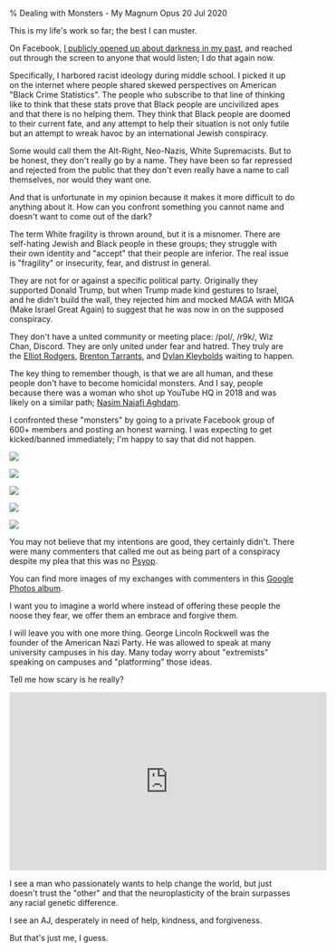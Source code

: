 % Dealing with Monsters - My Magnum Opus
20 Jul 2020

This is my life's work so far; the best I can muster.

On Facebook, [I publicly opened up about darkness in my past](https://www.facebook.com/flottolika/posts/3507687969246894), and reached out through the screen to anyone that would listen; I do that again now.

Specifically, I harbored racist ideology during middle school. I picked it up on the internet where people shared skewed perspectives on American "Black Crime Statistics".
The people who subscribe to that line of thinking like to think that these stats prove that Black people are uncivilized apes and that there is no helping them.
They think that Black people are doomed to their current fate, and any attempt to help their situation is not only futile but an attempt to wreak havoc by an international Jewish conspiracy.

Some would call them the Alt-Right, Neo-Nazis, White Supremacists. But to be honest, they don't really go by a name.
They have been so far repressed and rejected from the public that they don't even really have a name to call themselves, nor would they want one.

And that is unfortunate in my opinion because it makes it more difficult to do anything about it.
How can you confront something you cannot name and doesn't want to come out of the dark?

The term White fragility is thrown around, but it is a misnomer.
There are self-hating Jewish and Black people in these groups; they struggle with their own identity and "accept" that their people are inferior.
The real issue is "fragility" or insecurity, fear, and distrust in general.

They are not for or against a specific political party.
Originally they supported Donald Trump, but when Trump made kind gestures to Israel, and he didn't build the wall, they rejected him and mocked MAGA with MIGA (Make Israel Great Again) to suggest that he was now in on the supposed conspiracy.

They don't have a united community or meeting place: /pol/, /r9k/, Wiz Chan, Discord.
They are only united under fear and hatred. They truly are the [Elliot Rodgers](https://en.wikipedia.org/wiki/2014_Isla_Vista_killings), [Brenton Tarrants](https://en.wikipedia.org/wiki/Christchurch_mosque_shootings), and [Dylan Kleybolds](https://en.wikipedia.org/wiki/Columbine_High_School_massacre) waiting to happen.

The key thing to remember though, is that we are all human, and these people don't have to become homicidal monsters.
And I say, people because there was a woman who shot up YouTube HQ in 2018 and was likely on a similar path; [Nasim Najafi Aghdam](https://en.wikipedia.org/wiki/YouTube_headquarters_shooting).

I confronted these "monsters" by going to a private Facebook group of 600+ members and posting an honest warning.
I was expecting to get kicked/banned immediately; I'm happy to say that did not happen.

![](./images/magnum1.jpg)

![](./images/magnum2.jpg)

![](./images/magnum3.jpg)

![](./images/magnum4.jpg)

![](./images/magnum5.jpg)

You may not believe that my intentions are good, they certainly didn't.
There were many commenters that called me out as being part of a conspiracy despite my plea that this was no [Psyop](https://en.wikipedia.org/wiki/Psychological_warfare).

You can find more images of my exchanges with commenters in this [Google Photos album](https://photos.app.goo.gl/niFvPXNV7en1CK568).

I want you to imagine a world where instead of offering these people the noose they fear, we offer them an embrace and forgive them.

I will leave you with one more thing. George Lincoln Rockwell was the founder of the American Nazi Party.
He was allowed to speak at many university campuses in his day. Many today worry about "extremists" speaking on campuses and "platforming" those ideas.

Tell me how scary is he really?

<iframe width="560" height="315" src="https://www.youtube.com/embed/DGBybzFv_1k" frameborder="0" allow="accelerometer; autoplay; encrypted-media; gyroscope; picture-in-picture" allowfullscreen></iframe>

I see a man who passionately wants to help change the world, but just doesn't trust the "other" and that the neuroplasticity of the brain surpasses any racial genetic difference.

I see an AJ, desperately in need of help, kindness, and forgiveness.

But that's just me, I guess.
